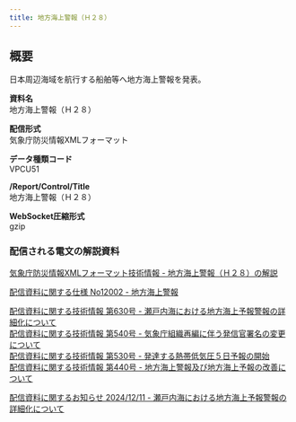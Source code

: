 ```yaml
---
title: 地方海上警報（Ｈ２８）
---
```


## 概要
日本周辺海域を航行する船舶等へ地方海上警報を発表。

**資料名** <br/>
 地方海上警報（Ｈ２８）
 
**配信形式** <br/>
 気象庁防災情報XMLフォーマット

**データ種類コード** <br/>
 VPCU51

**/Report/Control/Title** <br/>
 地方海上警報（Ｈ２８）
 
**WebSocket圧縮形式** <br/>
 gzip

### 配信される電文の解説資料
[気象庁防災情報XMLフォーマット技術情報 - 地方海上警報（Ｈ２８）の解説](https://dmdata.jp/docs/jma/manual/0212-0212.pdf)


[配信資料に関する仕様 No12002 - 地方海上警報](https://www.data.jma.go.jp/suishin/shiyou/pdf/no12002)


[配信資料に関する技術情報 第630号 - 瀬戸内海における地方海上予報警報の詳細化について](https://dmdata.jp/docs/jma/technical/630.pdf) <br/>
[配信資料に関する技術情報 第540号 - 気象庁組織再編に伴う発信官署名の変更について](https://dmdata.jp/docs/jma/technical/540.pdf) <br/>
[配信資料に関する技術情報 第530号 - 発達する熱帯低気圧５日予報の開始](https://dmdata.jp/docs/jma/technical/530.pdf) <br/>
[配信資料に関する技術情報 第440号 - 地方海上警報及び地方海上予報の改善について](https://dmdata.jp/docs/jma/technical/440.pdf)


[配信資料に関するお知らせ 2024/12/11 - 瀬戸内海における地方海上予報警報の詳細化について](https://dmdata.jp/docs/jma/notice/20241211b.pdf)

